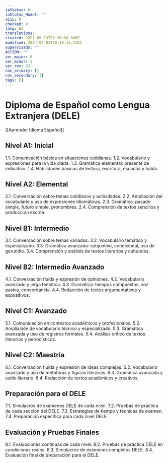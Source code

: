 ```yaml
---
iaStatus: 0
iaStatus_Model: ""
a11y: 0
checked: 0
lang: ES
translations: 
created: 2023-09-13T02:30:54.000Z
modified: 2024-04-03T20:19:14.720Z
supervisado: ""
ACCION: ""
ver_major: 0
ver_minor: 1
ver_rev: 23
nav_primary: []
nav_secondary: []
tags: []
---
```

# Diploma de Español como Lengua Extranjera (DELE)

[[Aprender Idioma Español]]

## Nivel A1: Inicial

1.1. Comunicación básica en situaciones cotidianas.
1.2. Vocabulario y expresiones para la vida diaria.
1.3. Gramática elemental: presente de indicativo.
1.4. Habilidades básicas de lectura, escritura, escucha y habla.

## Nivel A2: Elemental

2.1. Conversación sobre temas cotidianos y actividades.
2.2. Ampliación del vocabulario y uso de expresiones idiomáticas.
2.3. Gramática: pasado simple, futuro simple, pronombres.
2.4. Comprensión de textos sencillos y producción escrita.

## Nivel B1: Intermedio

3.1. Conversación sobre temas variados.
3.2. Vocabulario temático y especializado.
3.3. Gramática avanzada: subjuntivo, condicional, uso de gerundio.
3.4. Comprensión y análisis de textos literarios y culturales.

## Nivel B2: Intermedio Avanzado

4.1. Conversación fluida y expresión de opiniones.
4.2. Vocabulario avanzado y jerga temática.
4.3. Gramática: tiempos compuestos, voz pasiva, concordancia.
4.4. Redacción de textos argumentativos y expositivos.

## Nivel C1: Avanzado

5.1. Comunicación en contextos académicos y profesionales.
5.2. Ampliación de vocabulario técnico y especializado.
5.3. Gramática avanzada y uso de registros formales.
5.4. Análisis crítico de textos literarios y periodísticos.

## Nivel C2: Maestría

6.1. Conversación fluida y expresión de ideas complejas.
6.2. Vocabulario avanzado y uso de metáforas y figuras literarias.
6.3. Gramática avanzada y estilo literario.
6.4. Redacción de textos académicos y creativos.

## Preparación para el DELE

7.1. Simulacros de exámenes DELE de cada nivel.
7.2. Pruebas de práctica de cada sección del DELE.
7.3. Estrategias de tiempo y técnicas de examen.
7.4. Preparación específica para cada nivel DELE.

## Evaluación y Pruebas Finales

8.1. Evaluaciones continuas de cada nivel.
8.2. Pruebas de práctica DELE en condiciones reales.
8.3. Simulacros de exámenes completos DELE.
8.4. Evaluación final de preparación para el DELE.

